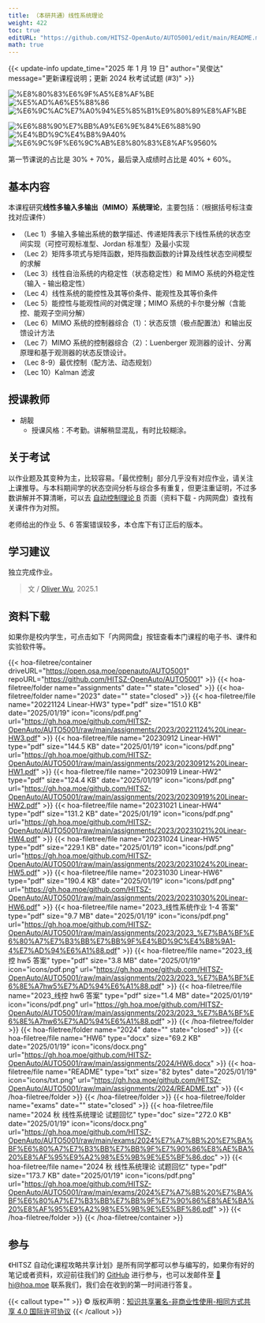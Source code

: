 ```yaml
---
title: （本研共通）线性系统理论
weight: 422
toc: true
editURL: "https://github.com/HITSZ-OpenAuto/AUTO5001/edit/main/README.md"
math: true
---
```


{{< update-info update_time="2025 年 1 月 19 日" author="吴俊达" message="更新课程说明；更新 2024 秋考试试题 (#3)" >}}

<div class="hoa-badge">

![%E8%80%83%E6%9F%A5%E8%AF%BE](https://img.shields.io/badge/%E8%80%83%E6%9F%A5%E8%AF%BE-green)
![%E5%AD%A6%E5%88%86](https://img.shields.io/badge/%E5%AD%A6%E5%88%86-2-moccasin)
![%E6%9C%AC%E7%A0%94%E5%85%B1%E9%80%89%E8%AF%BE](https://img.shields.io/badge/%E6%9C%AC%E7%A0%94%E5%85%B1%E9%80%89%E8%AF%BE-lightskyblue)

![%E6%88%90%E7%BB%A9%E6%9E%84%E6%88%90](https://img.shields.io/badge/%E6%88%90%E7%BB%A9%E6%9E%84%E6%88%90-gold)
![%E4%BD%9C%E4%B8%9A40%](https://img.shields.io/badge/%E4%BD%9C%E4%B8%9A-40%25-wheat)
![%E6%9C%9F%E6%9C%AB%E8%80%83%E8%AF%9560%](https://img.shields.io/badge/%E6%9C%9F%E6%9C%AB%E8%80%83%E8%AF%95-60%25-wheat)

</div>

第一节课说的占比是 30% + 70%，最后录入成绩时占比是 40% + 60%。

## 基本内容

本课程研究**线性多输入多输出（MIMO）系统理论**，主要包括：（根据括号标注查找对应课件）

- （Lec 1）多输入多输出系统的数学描述、传递矩阵表示下线性系统的状态空间实现（可控可观标准型、Jordan 标准型）及最小实现
- （Lec 2）矩阵多项式与矩阵函数，矩阵指数函数的计算及线性状态空间模型的求解
- （Lec 3）线性自治系统的内稳定性（状态稳定性）和 MIMO 系统的外稳定性（输入 - 输出稳定性）
- （Lec 4）线性系统的能控性及其等价条件、能观性及其等价条件
- （Lec 5）能控性与能观性间的对偶定理；MIMO 系统的卡尔曼分解（含能控、能观子空间分解）
- （Lec 6）MIMO 系统的控制器综合（1）：状态反馈（极点配置法）和输出反馈设计方法
- （Lec 7）MIMO 系统的控制器综合（2）：Luenberger 观测器的设计、分离原理和基于观测器的状态反馈设计。
- （Lec 8-9）最优控制（配方法、动态规划）
- （Lec 10）Kalman 滤波

## 授课教师

- 胡靓
  - 授课风格：不考勤。讲解稍显混乱，有时比较糊涂。

## 关于考试

以作业题及其变种为主，比较容易。「最优控制」部分几乎没有对应作业，请关注上课推导。与本科期间学的状态空间分析与综合多有重复，但更注重证明，不过多数讲解并不算清晰，可以去 [自动控制理论 B](https://hoa.moe/docs/junior-spring/auto3001b/) 页面（资料下载 - 内网网盘）查找有关课件作为对照。

老师给出的作业 5、6 答案错误较多，本仓库下有订正后的版本。

## 学习建议

独立完成作业。

> 文 / [Oliver Wu](https://www.github.com/OliverWu515), 2025.1

## 资料下载

如果你是校内学生，可点击如下「内网网盘」按钮查看本门课程的电子书、课件和实验软件等。

{{< hoa-filetree/container driveURL="https://open.osa.moe/openauto/AUTO5001" repoURL="https://github.com/HITSZ-OpenAuto/AUTO5001" >}}
{{< hoa-filetree/folder name="assignments" date="" state="closed" >}}
{{< hoa-filetree/folder name="2023" date="" state="closed" >}}
{{< hoa-filetree/file name="20221124 Linear-HW3" type="pdf" size="151.0 KB" date="2025/01/19" icon="icons/pdf.png" url="https://gh.hoa.moe/github.com/HITSZ-OpenAuto/AUTO5001/raw/main/assignments/2023/20221124%20Linear-HW3.pdf" >}}
{{< hoa-filetree/file name="20230912 Linear-HW1" type="pdf" size="144.5 KB" date="2025/01/19" icon="icons/pdf.png" url="https://gh.hoa.moe/github.com/HITSZ-OpenAuto/AUTO5001/raw/main/assignments/2023/20230912%20Linear-HW1.pdf" >}}
{{< hoa-filetree/file name="20230919 Linear-HW2" type="pdf" size="124.4 KB" date="2025/01/19" icon="icons/pdf.png" url="https://gh.hoa.moe/github.com/HITSZ-OpenAuto/AUTO5001/raw/main/assignments/2023/20230919%20Linear-HW2.pdf" >}}
{{< hoa-filetree/file name="20231021 Linear-HW4" type="pdf" size="131.2 KB" date="2025/01/19" icon="icons/pdf.png" url="https://gh.hoa.moe/github.com/HITSZ-OpenAuto/AUTO5001/raw/main/assignments/2023/20231021%20Linear-HW4.pdf" >}}
{{< hoa-filetree/file name="20231024 Linear-HW5" type="pdf" size="229.1 KB" date="2025/01/19" icon="icons/pdf.png" url="https://gh.hoa.moe/github.com/HITSZ-OpenAuto/AUTO5001/raw/main/assignments/2023/20231024%20Linear-HW5.pdf" >}}
{{< hoa-filetree/file name="20231030 Linear-HW6" type="pdf" size="190.4 KB" date="2025/01/19" icon="icons/pdf.png" url="https://gh.hoa.moe/github.com/HITSZ-OpenAuto/AUTO5001/raw/main/assignments/2023/20231030%20Linear-HW6.pdf" >}}
{{< hoa-filetree/file name="2023_线性系统作业 1-4 答案" type="pdf" size="9.7 MB" date="2025/01/19" icon="icons/pdf.png" url="https://gh.hoa.moe/github.com/HITSZ-OpenAuto/AUTO5001/raw/main/assignments/2023/2023_%E7%BA%BF%E6%80%A7%E7%B3%BB%E7%BB%9F%E4%BD%9C%E4%B8%9A1-4%E7%AD%94%E6%A1%88.pdf" >}}
{{< hoa-filetree/file name="2023_线控 hw5 答案" type="pdf" size="3.8 MB" date="2025/01/19" icon="icons/pdf.png" url="https://gh.hoa.moe/github.com/HITSZ-OpenAuto/AUTO5001/raw/main/assignments/2023/2023_%E7%BA%BF%E6%8E%A7hw5%E7%AD%94%E6%A1%88.pdf" >}}
{{< hoa-filetree/file name="2023_线控 hw6 答案" type="pdf" size="1.4 MB" date="2025/01/19" icon="icons/pdf.png" url="https://gh.hoa.moe/github.com/HITSZ-OpenAuto/AUTO5001/raw/main/assignments/2023/2023_%E7%BA%BF%E6%8E%A7hw6%E7%AD%94%E6%A1%88.pdf" >}}
{{< /hoa-filetree/folder >}}
{{< hoa-filetree/folder name="2024" date="" state="closed" >}}
{{< hoa-filetree/file name="HW6" type="docx" size="69.2 KB" date="2025/01/19" icon="icons/docx.png" url="https://gh.hoa.moe/github.com/HITSZ-OpenAuto/AUTO5001/raw/main/assignments/2024/HW6.docx" >}}
{{< hoa-filetree/file name="README" type="txt" size="82 bytes" date="2025/01/19" icon="icons/txt.png" url="https://gh.hoa.moe/github.com/HITSZ-OpenAuto/AUTO5001/raw/main/assignments/2024/README.txt" >}}
{{< /hoa-filetree/folder >}}
{{< /hoa-filetree/folder >}}
{{< hoa-filetree/folder name="exams" date="" state="closed" >}}
{{< hoa-filetree/file name="2024 秋 线性系统理论 试题回忆" type="doc" size="272.0 KB" date="2025/01/19" icon="icons/docx.png" url="https://gh.hoa.moe/github.com/HITSZ-OpenAuto/AUTO5001/raw/main/exams/2024%E7%A7%8B%20%E7%BA%BF%E6%80%A7%E7%B3%BB%E7%BB%9F%E7%90%86%E8%AE%BA%20%E8%AF%95%E9%A2%98%E5%9B%9E%E5%BF%86.doc" >}}
{{< hoa-filetree/file name="2024 秋 线性系统理论 试题回忆" type="pdf" size="173.7 KB" date="2025/01/19" icon="icons/pdf.png" url="https://gh.hoa.moe/github.com/HITSZ-OpenAuto/AUTO5001/raw/main/exams/2024%E7%A7%8B%20%E7%BA%BF%E6%80%A7%E7%B3%BB%E7%BB%9F%E7%90%86%E8%AE%BA%20%E8%AF%95%E9%A2%98%E5%9B%9E%E5%BF%86.pdf" >}}
{{< /hoa-filetree/folder >}}
{{< /hoa-filetree/container >}}

## 参与

《HITSZ 自动化课程攻略共享计划》是所有同学都可以参与编写的，如果你有好的笔记或者资料，欢迎前往我们的 [GitHub](https://github.com/HITSZ-OpenAuto) 进行参与，也可以发邮件至 [📮hi@hoa.moe](mailto:hi@hoa.moe) 联系我们，我们会在收到的第一时间进行答复。

{{< callout type="" >}}
  © 版权声明：[知识共享署名-非商业性使用-相同方式共享 4.0 国际许可协议](https://creativecommons.org/licenses/by-nc-sa/4.0/)
{{< /callout >}}

